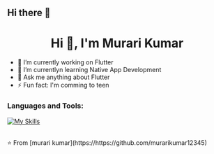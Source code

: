 ## Hi there 👋

 <h1 align="center">Hi 👋, I'm Murari Kumar</h1>

- 🔭 I’m currently working on Flutter
- 🌱 I’m currentlyn learning Native App Development
- 💬 Ask me anything about Flutter 
- ⚡ Fun fact: I'm comming to teen
  

### Languages and Tools:
[![My Skills](https://skillicons.dev/icons?i=flutter,dart,firebase,github,git,postman,figma,androidstudio,xd&perline=5)](https://skillicons.dev)




<br>
⭐️ From [murari kumar](https://https://github.com/murarikumar12345)

